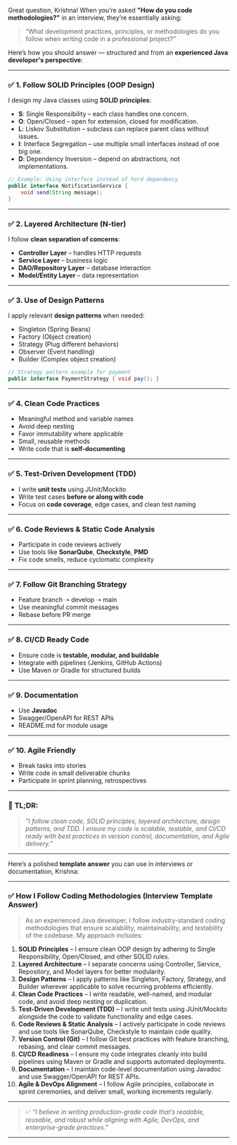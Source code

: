 Great question, Krishna! When you’re asked **"How do you code methodologies?"** in an interview, they’re essentially asking:

> “What development practices, principles, or methodologies do you follow when writing code in a professional project?”

Here’s how you should answer — structured and from an **experienced Java developer's perspective**:

---

### ✅ **1. Follow SOLID Principles (OOP Design)**
I design my Java classes using **SOLID principles**:
- **S**: Single Responsibility – each class handles one concern.
- **O**: Open/Closed – open for extension, closed for modification.
- **L**: Liskov Substitution – subclass can replace parent class without issues.
- **I**: Interface Segregation – use multiple small interfaces instead of one big one.
- **D**: Dependency Inversion – depend on abstractions, not implementations.

```java
// Example: Using interface instead of hard dependency
public interface NotificationService {
    void send(String message);
}
```

---

### ✅ **2. Layered Architecture (N-tier)**

I follow **clean separation of concerns**:
- **Controller Layer** – handles HTTP requests
- **Service Layer** – business logic
- **DAO/Repository Layer** – database interaction
- **Model/Entity Layer** – data representation

---

### ✅ **3. Use of Design Patterns**

I apply relevant **design patterns** when needed:
- Singleton (Spring Beans)
- Factory (Object creation)
- Strategy (Plug different behaviors)
- Observer (Event handling)
- Builder (Complex object creation)

```java
// Strategy pattern example for payment
public interface PaymentStrategy { void pay(); }
```

---

### ✅ **4. Clean Code Practices**

- Meaningful method and variable names
- Avoid deep nesting
- Favor immutability where applicable
- Small, reusable methods
- Write code that is **self-documenting**

---

### ✅ **5. Test-Driven Development (TDD)**

- I write **unit tests** using JUnit/Mockito
- Write test cases **before or along with code**
- Focus on **code coverage**, edge cases, and clean test naming

---

### ✅ **6. Code Reviews & Static Code Analysis**

- Participate in code reviews actively
- Use tools like **SonarQube**, **Checkstyle**, **PMD**
- Fix code smells, reduce cyclomatic complexity

---

### ✅ **7. Follow Git Branching Strategy**

- Feature branch ➝ develop ➝ main
- Use meaningful commit messages
- Rebase before PR merge

---

### ✅ **8. CI/CD Ready Code**

- Ensure code is **testable, modular, and buildable**
- Integrate with pipelines (Jenkins, GitHub Actions)
- Use Maven or Gradle for structured builds

---

### ✅ **9. Documentation**

- Use **Javadoc**
- Swagger/OpenAPI for REST APIs
- README.md for module usage

---

### ✅ **10. Agile Friendly**

- Break tasks into stories
- Write code in small deliverable chunks
- Participate in sprint planning, retrospectives

---

### 📢 **TL;DR:**

> *"I follow clean code, SOLID principles, layered architecture, design patterns, and TDD. I ensure my code is scalable, testable, and CI/CD ready with best practices in version control, documentation, and Agile delivery."*

---

Here’s a polished **template answer** you can use in interviews or documentation, Krishna:

---

### ✅ **How I Follow Coding Methodologies (Interview Template Answer)**

> As an experienced Java developer, I follow industry-standard coding methodologies that ensure scalability, maintainability, and testability of the codebase. My approach includes:

1. **SOLID Principles** – I ensure clean OOP design by adhering to Single Responsibility, Open/Closed, and other SOLID rules.
2. **Layered Architecture** – I separate concerns using Controller, Service, Repository, and Model layers for better modularity.
3. **Design Patterns** – I apply patterns like Singleton, Factory, Strategy, and Builder wherever applicable to solve recurring problems efficiently.
4. **Clean Code Practices** – I write readable, well-named, and modular code, and avoid deep nesting or duplication.
5. **Test-Driven Development (TDD)** – I write unit tests using JUnit/Mockito alongside the code to validate functionality and edge cases.
6. **Code Reviews & Static Analysis** – I actively participate in code reviews and use tools like SonarQube, Checkstyle to maintain code quality.
7. **Version Control (Git)** – I follow Git best practices with feature branching, rebasing, and clear commit messages.
8. **CI/CD Readiness** – I ensure my code integrates cleanly into build pipelines using Maven or Gradle and supports automated deployments.
9. **Documentation** – I maintain code-level documentation using Javadoc and use Swagger/OpenAPI for REST APIs.
10. **Agile & DevOps Alignment** – I follow Agile principles, collaborate in sprint ceremonies, and deliver small, working increments regularly.

---

> ✅ *“I believe in writing production-grade code that’s readable, reusable, and robust while aligning with Agile, DevOps, and enterprise-grade practices.”*

---

